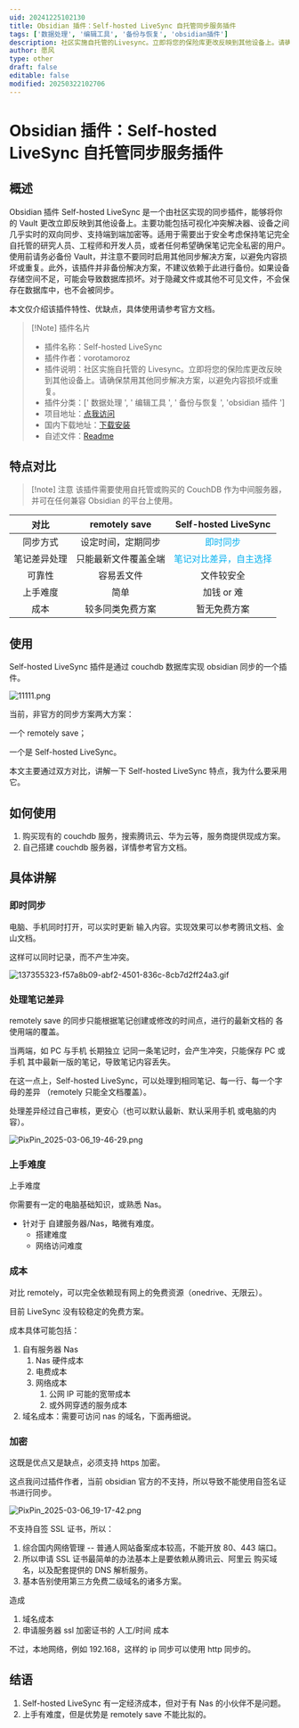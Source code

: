 ```yaml
---
uid: 20241225102130
title: Obsidian 插件：Self-hosted LiveSync 自托管同步服务插件
tags: ['数据处理', '编辑工具', '备份与恢复', 'obsidian插件']
description: 社区实施自托管的Livesync。立即将您的保险库更改反映到其他设备上。请确保禁用其他同步解决方案，以避免内容损坏或重复。
author: 愿风
type: other
draft: false
editable: false
modified: 20250322102706
---
```


# Obsidian 插件：Self-hosted LiveSync 自托管同步服务插件

## 概述

Obsidian 插件 Self-hosted LiveSync 是一个由社区实现的同步插件，能够将你的 Vault 更改立即反映到其他设备上。主要功能包括可视化冲突解决器、设备之间几乎实时的双向同步、支持端到端加密等。适用于需要出于安全考虑保持笔记完全自托管的研究人员、工程师和开发人员，或者任何希望确保笔记完全私密的用户。使用前请务必备份 Vault，并注意不要同时启用其他同步解决方案，以避免内容损坏或重复。此外，该插件并非备份解决方案，不建议依赖于此进行备份。如果设备存储空间不足，可能会导致数据库损坏。对于隐藏文件或其他不可见文件，不会保存在数据库中，也不会被同步。

本文仅介绍该插件特性、优缺点，具体使用请参考官方文档。

> [!Note] 插件名片
> - 插件名称：Self-hosted LiveSync
> - 插件作者：vorotamoroz
> - 插件说明：社区实施自托管的 Livesync。立即将您的保险库更改反映到其他设备上。请确保禁用其他同步解决方案，以避免内容损坏或重复。
> - 插件分类：[' 数据处理 ', ' 编辑工具 ', ' 备份与恢复 ', 'obsidian 插件 ']
> - 项目地址：[点我访问](https://github.com/vrtmrz/obsidian-livesync)
> - 国内下载地址：[下载安装](https://pkmer.cn/products/plugin/pluginMarket/?obsidian-livesync)
> - 自述文件：[Readme](https://ghproxy.net/https://raw.githubusercontent.com/vrtmrz/obsidian-livesync/main/README.md)

## 特点对比

> [!note] 注意
> 该插件需要使用自托管或购买的 CouchDB 作为中间服务器，并可在任何兼容 Obsidian 的平台上使用。

|   对比   | remotely save |             Self-hosted LiveSync             |
| :----: | :-----------: | :------------------------------------------: |
|  同步方式  |   设定时间，定期同步   |      <font color="#00b0f0">即时同步</font>       |
| 笔记差异处理 |  只能最新文件覆盖全端   | <font color="#00b0f0">笔记对比差异，自主选择</font><br> |
|  可靠性   |     容易丢文件     |                    文件较安全                     |
|  上手难度  |      简单       |                   加钱 or 难                    |
|   成本   |   较多同类免费方案    |                    暂无免费方案                    |

## 使用

Self-hosted LiveSync 插件是通过 couchdb 数据库实现 obsidian 同步的一个插件。

![11111.png](https://cdn.pkmer.cn/images/11111.png!pkmer)

当前，非官方的同步方案两大方案：

一个 remotely save；

一个是 Self-hosted LiveSync。

本文主要通过双方对比，讲解一下 Self-hosted LiveSync 特点，我为什么要采用它。

## 如何使用

1. 购买现有的 couchdb 服务，搜索腾讯云、华为云等，服务商提供现成方案。
2. 自己搭建 couchdb 服务器，详情参考官方文档。

## 具体讲解

### 即时同步

电脑、手机同时打开，可以实时更新 输入内容。实现效果可以参考腾讯文档、金山文档。

这样可以同时记录，而不产生冲突。

![137355323-f57a8b09-abf2-4501-836c-8cb7d2ff24a3.gif](https://cdn.pkmer.cn/images/137355323-f57a8b09-abf2-4501-836c-8cb7d2ff24a3.gif)

### 处理笔记差异

remotely save 的同步只能根据笔记创建或修改的时间点，进行的最新文档的 各使用端的覆盖。

当两端，如 PC 与手机 长期独立 记同一条笔记时，会产生冲突，只能保存 PC 或手机 其中最新一版的笔记，导致笔记内容丢失。

在这一点上，Self-hosted LiveSync，可以处理到相同笔记、每一行、每一个字母的差异 （remotely 只能全文档覆盖）。

处理差异经过自己审核，更安心（也可以默认最新、默认采用手机 或电脑的内容）。

![PixPin_2025-03-06_19-46-29.png](https://cdn.pkmer.cn/images/PixPin_2025-03-06_19-46-29.png!pkmer)

### 上手难度

上手难度

你需要有一定的电脑基础知识，或熟悉 Nas。

- 针对于 自建服务器/Nas，略微有难度。
	- 搭建难度
	- 网络访问难度

### 成本

对比 remotely，可以完全依赖现有网上的免费资源（onedrive、无限云）。

目前 LiveSync 没有较稳定的免费方案。

成本具体可能包括：

1. 自有服务器 Nas
	1. Nas 硬件成本
	2. 电费成本
	3. 网络成本
		1. 公网 IP 可能的宽带成本
		2. 或外网穿透的服务成本
2. 域名成本：需要可访问 nas 的域名，下面再细说。

### 加密

这既是优点又是缺点，必须支持 https 加密。

这点我问过插件作者，当前 obsidian 官方的不支持，所以导致不能使用自签名证书进行同步。

![PixPin_2025-03-06_19-17-42.png](https://cdn.pkmer.cn/images/PixPin_2025-03-06_19-17-42.png!pkmer)

不支持自签 SSL 证书，所以：

1. 综合国内网络管理 -- 普通人网站备案成本较高，不能开放 80、443 端口。
2. 所以申请 SSL 证书最简单的办法基本上是要依赖从腾讯云、阿里云 购买域名，以及配套提供的 DNS 解析服务。
3. 基本告别使用第三方免费二级域名的诸多方案。

造成

1. 域名成本
2. 申请服务器 ssl 加密证书的 人工/时间 成本

不过，本地网络，例如 192.168，这样的 ip 同步可以使用 http 同步的。

## 结语

1. Self-hosted LiveSync 有一定经济成本，但对于有 Nas 的小伙伴不是问题。
2.  上手有难度，但是优势是 remotely save 不能比拟的。

